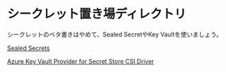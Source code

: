 # シークレット置き場ディレクトリ

シークレットのベタ書きはやめて、Sealed SecretやKey Vaultを使いましょう。

[Sealed Secrets](https://github.com/bitnami-labs/sealed-secrets)

[Azure Key Vault Provider for Secret Store CSI Driver](https://github.com/Azure/secrets-store-csi-driver-provider-azure)
